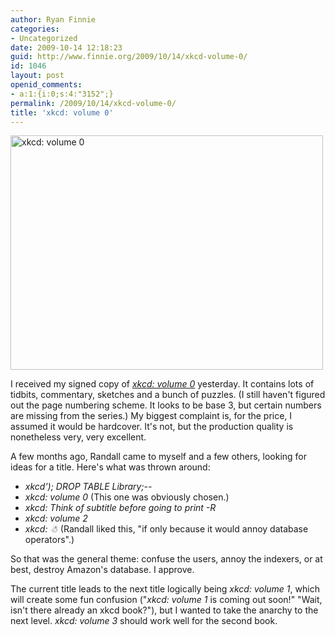 ```yaml
---
author: Ryan Finnie
categories:
- Uncategorized
date: 2009-10-14 12:18:23
guid: http://www.finnie.org/2009/10/14/xkcd-volume-0/
id: 1046
layout: post
openid_comments:
- a:1:{i:0;s:4:"3152";}
permalink: /2009/10/14/xkcd-volume-0/
title: 'xkcd: volume 0'
---
```

[<img src="http://farm3.static.flickr.com/2519/4009801890_bf9c108e39.jpg" width="500" height="375" alt="xkcd: volume 0" />](http://www.flickr.com/photos/fo0bar/4009801890/ "xkcd: volume 0 by Ryan Finnie, on Flickr")

I received my signed copy of [_xkcd: volume 0_](http://store.xkcd.com/) yesterday. It contains lots of tidbits, commentary, sketches and a bunch of puzzles. (I still haven't figured out the page numbering scheme. It looks to be base 3, but certain numbers are missing from the series.) My biggest complaint is, for the price, I assumed it would be hardcover. It's not, but the production quality is nonetheless very, very excellent.

A few months ago, Randall came to myself and a few others, looking for ideas for a title. Here's what was thrown around:

  * _xkcd'); DROP TABLE Library;--_
  * _xkcd: volume 0_ (This one was obviously chosen.)
  * _xkcd: Think of subtitle before going to print -R_
  * _xkcd: volume 2_
  * _<span title="That's a snowman">xkcd: ☃</span>_ (Randall liked this, "if only because it would annoy database operators".)

So that was the general theme: confuse the users, annoy the indexers, or at best, destroy Amazon's database. I approve.

The current title leads to the next title logically being _xkcd: volume 1_, which will create some fun confusion ("_xkcd: volume 1_ is coming out soon!" "Wait, isn't there already an xkcd book?"), but I wanted to take the anarchy to the next level. _xkcd: volume 3_ should work well for the second book.
